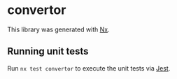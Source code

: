 # convertor

This library was generated with [Nx](https://nx.dev).

## Running unit tests

Run `nx test convertor` to execute the unit tests via [Jest](https://jestjs.io).
